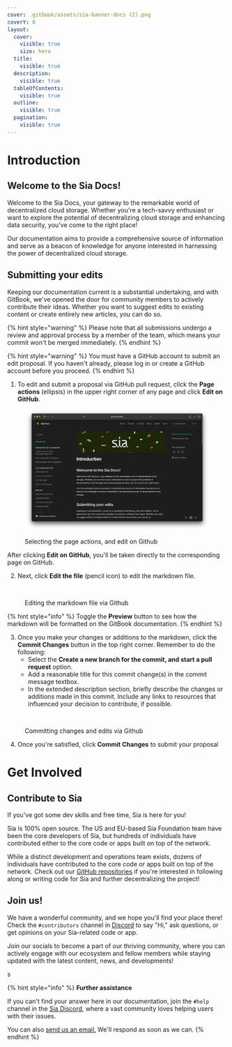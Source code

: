 ```yaml
---
cover: .gitbook/assets/sia-banner-docs (2).png
coverY: 0
layout:
  cover:
    visible: true
    size: hero
  title:
    visible: true
  description:
    visible: true
  tableOfContents:
    visible: true
  outline:
    visible: true
  pagination:
    visible: true
---
```


# Introduction

## Welcome to the Sia Docs!

Welcome to the Sia Docs, your gateway to the remarkable world of decentralized cloud storage. Whether you're a tech-savvy enthusiast or want to explore the potential of decentralizing cloud storage and enhancing data security, you've come to the right place!

Our documentation aims to provide a comprehensive source of information and serve as a beacon of knowledge for anyone interested in harnessing the power of decentralized cloud storage.

## Submitting your edits

Keeping our documentation current is a substantial undertaking, and with GitBook, we've opened the door for community members to actively contribute their ideas. Whether you want to suggest edits to existing content or create entirely new articles, you can do so.

{% hint style="warning" %}
Please note that all submissions undergo a review and approval process by a member of the team, which means your commit won't be merged immediately.
{% endhint %}

{% hint style="warning" %}
You must have a GitHub account to submit an edit proposal. If you haven't already, please log in or create a GitHub account before you proceed.
{% endhint %}

1. To edit and submit a proposal via GitHub pull request, click the **Page actions** (ellipsis) in the upper right corner of any page and click **Edit on GitHub**.

<figure><img src=".gitbook/assets/introduction-images/docs_screenshot.png" alt=""><figcaption><p>Selecting the page actions, and edit on Github</p></figcaption></figure>

After clicking **Edit on GitHub**, you'll be taken directly to the corresponding page on GitHub.

2. Next, click **Edit the file** (pencil icon) to edit the markdown file.

<figure><img src=".gitbook/assets/introduction_2.png" alt=""><figcaption><p>Editing the markdown file via Github</p></figcaption></figure>

{% hint style="info" %}
Toggle the **Preview** button to see how the markdown will be formatted on the GitBook documentation.
{% endhint %}

3. Once you make your changes or additions to the markdown, click the **Commit Changes** button in the top right corner. Remember to do the following:
   * Select the **Create a new branch for the commit, and start a pull request** option.
   * Add a reasonable title for this commit change(s) in the commit message textbox.
   * In the extended description section, briefly describe the changes or additions made in this commit. Include any links to resources that influenced your decision to contribute, if possible.

<figure><img src=".gitbook/assets/introduction_3.png" alt=""><figcaption><p>Committing changes and edits via Github</p></figcaption></figure>

4. Once you're satisfied, click **Commit Changes** to submit your proposal


# Get Involved

## Contribute to Sia

If you've got some dev skills and free time, Sia is here for you!

Sia is 100% open source. The US and EU-based Sia Foundation team have been the core developers of Sia, but hundreds of individuals have contributed either to the core code or apps built on top of the network.

While a distinct development and operations team exists, dozens of individuals have contributed to the core code or apps built on top of the network. Check out our [GitHub repositories](https://github.com/SiaFoundation) if you're interested in following along or writing code for Sia and further decentralizing the project!

## Join us!

We have a wonderful community, and we hope you'll find your place there! Check the `#contributors` channel in [Discord](https://discord.com/invite/sia) to say "Hi," ask questions, or get opinions on your Sia-related code or app.

Join our socials to become a part of our thriving community, where you can actively engage with our ecosystem and fellow members while staying updated with the latest content, news, and developments!

&#x20;s

{% hint style="info" %}
**Further assistance**

If you can't find your answer here in our documentation, join the `#help` channel in the [Sia Discord](https://discord.com/invite/sia), where a vast community loves helping users with their issues.

You can also [send us an email.](mailto:hello@sia.tech) We'll respond as soon as we can.
{% endhint %}
